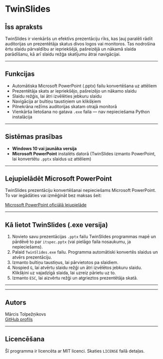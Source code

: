 # TwinSlides

## Īss apraksts  
TwinSlides ir vienkāršs un efektīvs prezentāciju rīks, kas ļauj paralēli rādīt auditorijas un prezentētāja skatus divos logos vai monitoros. Tas nodrošina ērtu slaidu pārvaldību ar iepriekšējā, pašreizējā un nākamā slaida parādīšanu, kā arī slaidu režģa skatījumu ātrai navigācijai.

---

## Funkcijas

- Automātiska Microsoft PowerPoint (.pptx) failu konvertēšana uz attēliem  
- Prezentētāja skats ar iepriekšējo, pašreizējo un nākamo slaidu  
- Slaidu režģis, lai ātri izvēlēties jebkuru slaidu  
- Navigācija ar bultiņu taustiņiem un klikšķiem  
- Pilnekrāna režīms auditorijas skatam otrajā monitorā  
- Vienkārša lietošana no gatava `.exe` faila — nav nepieciešama Python instalācija

---

## Sistēmas prasības

- **Windows 10 vai jaunāka versija**  
- **Microsoft PowerPoint** instalēts datorā (TwinSlides izmanto PowerPoint, lai konvertētu `.pptx` slaidus uz attēliem)

---

## Lejupielādēt Microsoft PowerPoint

TwinSlides prezentāciju konvertēšanai nepieciešams Microsoft PowerPoint. To var iegādāties vai izmēģināt bez maksas šeit:

[Microsoft PowerPoint oficiālā lejupielāde](https://www.microsoft.com/en-us/microsoft-365/powerpoint)

---

## Kā lietot TwinSlides (.exe versija)

1. Novieto savu prezentācijas `.pptx` failu TwinSlides programmas mapē un pārdēvē to par `itspec.pptx` (vai pielāgo faila nosaukumu, ja nepieciešams).  
2. Palaid `TwinSlides.exe` failu. Programma automātiski konvertēs slaidus un atvērs prezentāciju.  
3. Izmanto bultiņu taustiņus, lai pārvietotos pa slaidiem.  
4. Nospied `G`, lai atvērtu slaidu režģi un ātri izvēlētos jebkuru slaidu. Klikšķini uz vajadzīgā slaida, lai uzreiz pārietu uz to.  
5. Izmanto `ESC`, lai aizvērtu režģi un atgrieztos prezentētāja skatā.

---


---

## Autors

Mārcis Tolpežņikovs  
[GitHub profils](https://github.com/TavsLietotajvards)

---

## Licencēšana

Šī programma ir licencēta ar MIT licenci. Skaties `LICENSE` failā detaļas.
